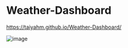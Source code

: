 # Weather-Dashboard

https://taiyahm.github.io/Weather-Dashboard/

![image](https://user-images.githubusercontent.com/72588525/105422419-b6712580-5c11-11eb-81e5-040bae6c824c.png)
